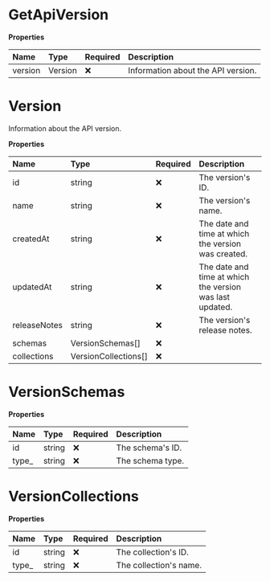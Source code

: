 # GetApiVersion

**Properties**

| Name    | Type    | Required | Description                        |
| :------ | :------ | :------- | :--------------------------------- |
| version | Version | ❌       | Information about the API version. |

# Version

Information about the API version.

**Properties**

| Name         | Type                 | Required | Description                                              |
| :----------- | :------------------- | :------- | :------------------------------------------------------- |
| id           | string               | ❌       | The version's ID.                                        |
| name         | string               | ❌       | The version's name.                                      |
| createdAt    | string               | ❌       | The date and time at which the version was created.      |
| updatedAt    | string               | ❌       | The date and time at which the version was last updated. |
| releaseNotes | string               | ❌       | The version's release notes.                             |
| schemas      | VersionSchemas[]     | ❌       |                                                          |
| collections  | VersionCollections[] | ❌       |                                                          |

# VersionSchemas

**Properties**

| Name   | Type   | Required | Description      |
| :----- | :----- | :------- | :--------------- |
| id     | string | ❌       | The schema's ID. |
| type\_ | string | ❌       | The schema type. |

# VersionCollections

**Properties**

| Name   | Type   | Required | Description            |
| :----- | :----- | :------- | :--------------------- |
| id     | string | ❌       | The collection's ID.   |
| type\_ | string | ❌       | The collection's name. |

<!-- This file was generated by liblab | https://liblab.com/ -->
